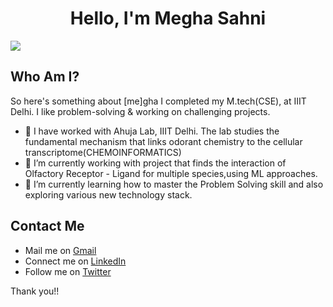 <h1 align="center"> Hello, I'm Megha Sahni</h1>

![](https://visitor-badge.glitch.me/badge/page_id+msahni825.msahni825)

## Who Am I?

So here's something about [me]gha
I completed my M.tech(CSE), at IIIT Delhi. I like problem-solving & working on challenging projects. 

- 🔭 I have worked with Ahuja Lab, IIIT Delhi. The lab studies the fundamental mechanism that links odorant chemistry to the cellular transcriptome(CHEMOINFORMATICS)
- 🌱 I’m currently working with project that finds the interaction of Olfactory Receptor - Ligand for multiple species,using ML approaches.
- 👯 I’m currently learning how to master the Problem Solving skill and also exploring various new technology stack.

## Contact Me

* Mail me on [Gmail](megha.sahni.cse.7@gmail.com)
* Connect me on [LinkedIn](https://www.linkedin.com/in/megha-sahni-6ab957114/)
* Follow me on [Twitter](https://twitter.com/MeghaSahni4)

Thank you!!
